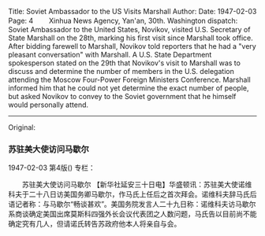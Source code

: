 Title: Soviet Ambassador to the US Visits Marshall
Author:
Date: 1947-02-03
Page: 4
　　Xinhua News Agency, Yan'an, 30th. Washington dispatch: Soviet Ambassador to the United States, Novikov, visited U.S. Secretary of State Marshall on the 28th, marking his first visit since Marshall took office. After bidding farewell to Marshall, Novikov told reporters that he had a "very pleasant conversation" with Marshall. A U.S. State Department spokesperson stated on the 29th that Novikov's visit to Marshall was to discuss and determine the number of members in the U.S. delegation attending the Moscow Four-Power Foreign Ministers Conference. Marshall informed him that he could not yet determine the exact number of people, but asked Novikov to convey to the Soviet government that he himself would personally attend.



<hr /> 

Original: 


### 苏驻美大使访问马歇尔

1947-02-03
第4版()
专栏：

　　苏驻美大使访问马歇尔
    【新华社延安三十日电】华盛顿讯：苏驻美大使诺维科夫于二十八日访美国务卿马歇尔，作马氏上任后之首次拜会。诺维科夫辞马氏后语记者称：与马歇尔“畅谈甚欢”。美国务院发言人二十九日称：诺维科夫访马歇尔系商谈确定美国出席莫斯科四强外长会议代表团之人数问题，马氏告以目前尚不能确定究有几人，但请诺氏转告苏政府他本人将亲自与会。
